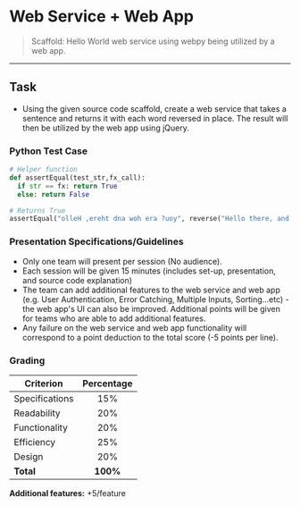 # Web Service + Web App
> Scaffold: Hello World web service using webpy being utilized by a web app.

***
## Task
* Using the given source code scaffold, create a web service that takes a sentence and returns it with each word reversed in place. The result will then be utilized by the web app using jQuery.

### Python Test Case
```python
# Helper function
def assertEqual(test_str,fx_call):
  if str == fx: return True
  else: return False

# Returns True
assertEqual("olleH ,ereht dna woh era ?uoy", reverse("Hello there, and how are you?"))

```

### Presentation Specifications/Guidelines
* Only one team will present per session (No audience).
* Each session will be given 15 minutes (includes set-up, presentation, and source code explanation)
* The team can add additional features to the web service and web app (e.g. User Authentication, Error Catching, Multiple Inputs, Sorting...etc) -the web app's UI can also be improved. Additional points will be given for teams who are able to add additional features.
* Any failure on the web service and web app  functionality will correspond to a point deduction to the total score (-5 points per line).

### Grading

| Criterion | Percentage |
| ---- | :----: |
| Specifications| 15% |
| Readability | 20% |
| Functionality | 20% |
| Efficiency | 25% |
| Design | 20% |
| **Total** | **100%** |

**Additional features:** +5/feature
